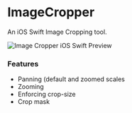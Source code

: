 # ImageCropper
An iOS Swift Image Cropping tool.

![Image Cropper iOS Swift Preview](https://media.giphy.com/media/euCvlD8Vi5SD5ZhylX/giphy.gif "Image Cropper iOS Swift Preview")

### Features
- Panning (default and zoomed scales
- Zooming
- Enforcing crop-size
- Crop mask
